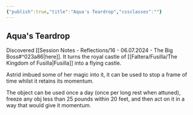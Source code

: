 ```yaml
---
{"publish":true,"title":"Aqua's Teardrop","cssclasses":""}
---
```


## Aqua's Teardrop

Discovered [[Session Notes - Reflections/16 - 06.07.2024 - The Big Boss#^023a86\|here]]. It turns the royal castle of [[Faltera/Fusilla/The Kingdom of Fusilla\|Fusilla]] into a flying castle. 

Astrid imbued some of her magic into it, it can be used to stop a frame of time whilst it retains its momentum. 

The object can be used once a day (once per long rest when attuned), freeze any obj less than 25 pounds within 20 feet, and then act on it in a way that would give it momentum. 